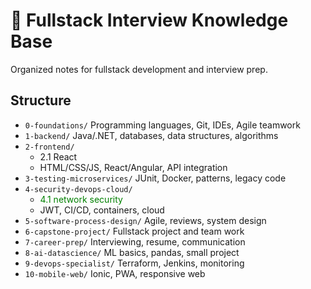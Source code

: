# 🎯 Fullstack Interview Knowledge Base

Organized notes for fullstack development and interview prep.

## Structure

- `0-foundations/` Programming languages, Git, IDEs, Agile teamwork
- `1-backend/` Java/.NET, databases, data structures, algorithms
- `2-frontend/`
  - 2.1 React
  - HTML/CSS/JS, React/Angular, API integration
- `3-testing-microservices/` JUnit, Docker, patterns, legacy code
- `4-security-devops-cloud/`
  - <span style="color:green"> 4.1 network security </span>
  - JWT, CI/CD, containers, cloud
- `5-software-process-design/` Agile, reviews, system design
- `6-capstone-project/` Fullstack project and team work
- `7-career-prep/` Interviewing, resume, communication
- `8-ai-datascience/` ML basics, pandas, small project
- `9-devops-specialist/` Terraform, Jenkins, monitoring
- `10-mobile-web/` Ionic, PWA, responsive web

